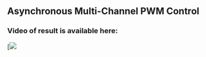 ## Asynchronous Multi-Channel PWM Control

### Video of result is available here: <br />
[![](https://youtu.be/0Y3vrsblZHA)
